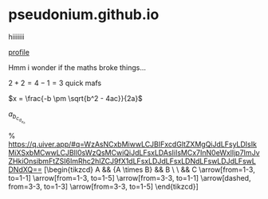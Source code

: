 # pseudonium.github.io


hiiiiiii


[profile](https://github.com/Pseudonium)


Hmm i wonder if the maths broke things...

$2 + 2 = 4 - 1 = 3$ quick mafs

$x = \frac{-b \pm \sqrt{b^2 - 4ac}}{2a}$

$a_{b_{c_{d_{e_n}}}}$


% https://q.uiver.app/#q=WzAsNCxbMiwwLCJBIFxcdGltZXMgQiJdLFsyLDIsIkMiXSxbMCwwLCJBIl0sWzQsMCwiQiJdLFsxLDAsIiIsMCx7InN0eWxlIjp7ImJvZHkiOnsibmFtZSI6ImRhc2hlZCJ9fX1dLFsxLDJdLFsxLDNdLFswLDJdLFswLDNdXQ==
\[\begin{tikzcd}
	A && {A \times B} && B \\
	\\
	&& C
	\arrow[from=1-3, to=1-1]
	\arrow[from=1-3, to=1-5]
	\arrow[from=3-3, to=1-1]
	\arrow[dashed, from=3-3, to=1-3]
	\arrow[from=3-3, to=1-5]
\end{tikzcd}\]
